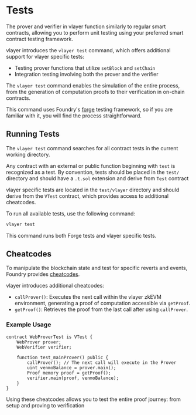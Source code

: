 # Tests

The prover and verifier in vlayer function similarly to regular smart contracts, allowing you to perform unit testing using your preferred smart contract testing framework.

vlayer introduces the `vlayer test` command, which offers additional support for vlayer specific tests:
- Testing prover functions that utilize `setBlock` and `setChain`
- Integration testing involving both the prover and the verifier

The `vlayer test` command enables the simulation of the entire process, from the generation of computation proofs to their verification in on-chain contracts.

This command uses Foundry's [forge](https://book.getfoundry.sh/forge/tests) testing framework, so if you are familiar with it, you will find the process straightforward.

## Running Tests
The `vlayer test` command searches for all contract tests in the current working directory. 

Any contract with an external or public function beginning with `test` is recognized as a test. By convention, tests should be placed in the `test/` directory and should have a `.t.sol` extension and derive from `Test` contract

vlayer specific tests are located in the `test/vlayer` directory and should derive from the `VTest` contract, which provides access to additional cheatcodes.

To run all available tests, use the following command:
```sh
vlayer test
```

This command runs both Forge tests and vlayer specific tests.

## Cheatcodes
To manipulate the blockchain state and test for specific reverts and events, Foundry provides [cheatcodes](https://book.getfoundry.sh/forge/cheatcodes).

vlayer introduces additional cheatcodes:
- `callProver()`: Executes the next call within the vlayer zkEVM environment, generating a proof of computation accessible via `getProof`.
- `getProof()`: Retrieves the proof from the last call after using `callProver`.

### Example Usage

```solidity
contract WebProverTest is VTest {
    WebProver prover;
    WebVerifier verifier;

    function test_mainProver() public {
        callProver(); // The next call will execute in the Prover
        uint venmoBalance = prover.main();
        Proof memory proof = getProof();
        verifier.main(proof, venmoBalance);
    }
}
```

Using these cheatcodes allows you to test the entire proof journey: from setup and proving to verification